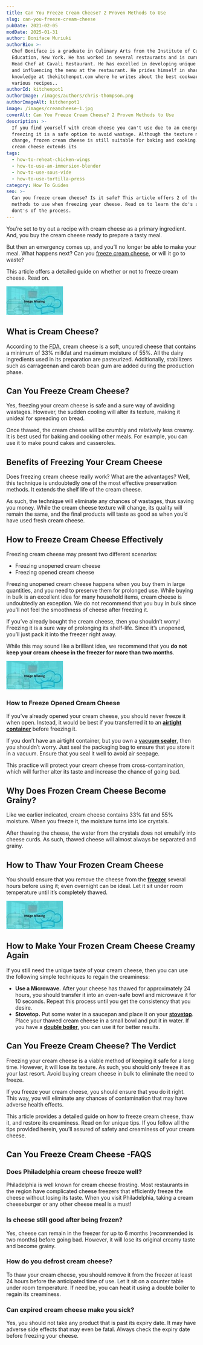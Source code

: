 ```yaml
---
title: Can You Freeze Cream Cheese? 2 Proven Methods to Use
slug: can-you-freeze-cream-cheese
pubDate: 2021-02-05
modDate: 2025-01-31
author: Boniface Muriuki
authorBio: >-
  Chef Boniface is a graduate in Culinary Arts from the Institute of Culinary
  Education, New York. He has worked in several restaurants and is currently the
  Head Chef at Cavali Restaurant. He has excelled in developing unique recipes
  and influencing the menu at the restaurant. He prides himself in sharing his
  knowledge at thekitchenpot.com where he writes about the best cookware for
  various recipes..
authorId: kitchenpot1
authorImage: /images/authors/chris-thompson.png
authorImageAlt: kitchenpot1
image: /images/creamcheese-1.jpg
coverAlt: Can You Freeze Cream Cheese? 2 Proven Methods to Use
description: >-
  If you find yourself with cream cheese you can't use due to an emergency,
  freezing it is a safe option to avoid wastage. Although the texture may
  change, frozen cream cheese is still suitable for baking and cooking. Freezing
  cream cheese extends its
tags:
  - how-to-reheat-chicken-wings
  - how-to-use-an-immersion-blender
  - how-to-use-sous-vide
  - how-to-use-tortilla-press
category: How To Guides
seo: >-
  Can you freeze cream cheese? Is it safe? This article offers 2 of the safest
  methods to use when freezing your cheese. Read on to learn the do's and the
  dont's of the process.
---
```


You’re set to try out a recipe with cream cheese as a primary ingredient. And, you buy the cream cheese ready to prepare a tasty meal.

But then an emergency comes up, and you’ll no longer be able to make your meal. What happens next? Can you [freeze cream cheese,](https://www.wikihow.com/Freeze-Cream) or will it go to waste?

This article offers a detailed guide on whether or not to freeze cream cheese. Read on. 

![Can you freeze cream cheese?](images/portablegasgrill.jpg)

## What is Cream Cheese?

According to the [FDA](https://www.accessdata.fda.gov/scripts/cdrh/cfdocs/cfcfr/CFRSearch.cfm?fr=133.133#:~:text=\(a\)%20Description.,same%20physical%20and%20chemical%20properties.), cream cheese is a soft, uncured cheese that contains a minimum of 33% milkfat and maximum moisture of 55%. All the dairy ingredients used in its preparation are pasteurized. Additionally, stabilizers such as carrageenan and carob bean gum are added during the production phase. 

## Can You Freeze Cream Cheese?

Yes, freezing your cream cheese is safe and a sure way of avoiding wastages. However, the sudden cooling will alter its texture, making it unideal for spreading on bread.

Once thawed, the cream cheese will be crumbly and relatively less creamy. It is best used for baking and cooking other meals. For example, you can use it to make pound cakes and casseroles. 

## Benefits of Freezing Your Cream Cheese

Does freezing cream cheese really work? What are the advantages? Well, this technique is undoubtedly one of the most effective preservation methods. It extends the shelf life of the cream cheese.

As such, the technique will eliminate any chances of wastages, thus saving you money. While the cream cheese texture will change, its quality will remain the same, and the final products will taste as good as when you’d have used fresh cream cheese. 

## How to Freeze Cream Cheese Effectively

Freezing cream cheese may present two different scenarios:

-   Freezing unopened cream cheese
-   Freezing opened cream cheese

Freezing unopened cream cheese happens when you buy them in large quantities, and you need to preserve them for prolonged use. While buying in bulk is an excellent idea for many household items, cream cheese is undoubtedly an exception. We do not recommend that you buy in bulk since you’ll not feel the smoothness of cheese after freezing it. 

If you’ve already bought the cream cheese, then you shouldn’t worry! Freezing it is a sure way of prolonging its shelf-life. Since it’s unopened, you’ll just pack it into the freezer right away. 

While this may sound like a brilliant idea, we recommend that you **do not keep your cream cheese in the freezer for more than two months**.

![Safe Method of Freezing Cream Cheese](images/portablegasgrill.jpg)

### How to Freeze Opened Cream Cheese

If you’ve already opened your cream cheese, you should never freeze it when open. Instead, it would be best if you transferred it to an [**airtight container**](https://thekitchenpot.com/blog/best-airtight-food-storage-containers//) before freezing it. 

If you don’t have an airtight container, but you own a [**vacuum sealer**](https://thekitchenpot.com/blog/best-vacuum-sealer-for-sous-vide//), then you shouldn’t worry. Just seal the packaging bag to ensure that you store it in a vacuum. Ensure that you seal it well to avoid air seepage. 

This practice will protect your cream cheese from cross-contamination, which will further alter its taste and increase the chance of going bad. 

## Why Does Frozen Cream Cheese Become Grainy?

Like we earlier indicated, cream cheese contains 33% fat and 55% moisture. When you freeze it, the moisture turns into ice crystals.

After thawing the cheese, the water from the crystals does not emulsify into cheese curds. As such, thawed cheese will almost always be separated and grainy. 

## How to Thaw Your Frozen Cream Cheese

You should ensure that you remove the cheese from the [**freezer**](https://thekitchenpot.com/blog/best-side-by-side-refrigerator//) several hours before using it; even overnight can be ideal. Let it sit under room temperature until it’s completely thawed.

![How to Thaw frozen cream cheese](images/portablegasgrill.jpg)

## How to Make Your Frozen Cream Cheese Creamy Again

If you still need the unique taste of your cream cheese, then you can use the following simple techniques to regain the creaminess:

-   **Use a Microwave.** After your cheese has thawed for approximately 24 hours, you should transfer it into an oven-safe bowl and microwave it for 10 seconds. Repeat this process until you get the consistency that you desire. 
-   **Stovetop.** Put some water in a saucepan and place it on your [**stovetop**](https://thekitchenpot.com/blog/best-induction-cooktop-for-the-money//). Place your thawed cream cheese in a small bowl and put it in water. If you have a [**double boiler**](https://thekitchenpot.com/blog/how-to-use-a-double-boiler//), you can use it for better results. 

## Can You Freeze Cream Cheese? The Verdict

Freezing your cream cheese is a viable method of keeping it safe for a long time. However, it will lose its texture. As such, you should only freeze it as your last resort. Avoid buying cream cheese in bulk to eliminate the need to freeze.

If you freeze your cream cheese, you should ensure that you do it right. This way, you will eliminate any chances of contamination that may have adverse health effects.

This article provides a detailed guide on how to freeze cream cheese, thaw it, and restore its creaminess. Read on for unique tips. If you follow all the tips provided herein, you’ll assured of safety and creaminess of your cream cheese.

## Can You Freeze Cream Cheese -FAQS

### Does Philadelphia cream cheese freeze well?

Philadelphia is well known for cream cheese frosting. Most restaurants in the region have complicated cheese freezers that efficiently freeze the cheese without losing its taste. When you visit Philadelphia, taking a cream cheeseburger or any other cheese meal is a must! 

### Is cheese still good after being frozen?

Yes, cheese can remain in the freezer for up to 6 months (recommended is two months) before going bad. However, it will lose its original creamy taste and become grainy. 

### How do you defrost cream cheese?

To thaw your cream cheese, you should remove it from the freezer at least 24 hours before the anticipated time of use. Let it sit on a counter table under room temperature. If need be, you can heat it using a double boiler to regain its creaminess. 

### Can expired cream cheese make you sick?

Yes, you should not take any product that is past its expiry date. It may have adverse side effects that may even be fatal. Always check the expiry date before freezing your cheese.